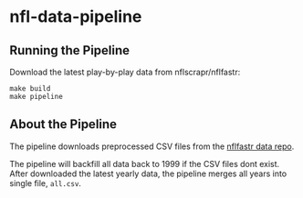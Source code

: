 # nfl-data-pipeline

## Running the Pipeline

Download the latest play-by-play data from nflscrapr/nflfastr:
```
make build
make pipeline
```

## About the Pipeline
The pipeline downloads preprocessed CSV files from the [nflfastr data repo](https://github.com/ryurko/nflscrapR-data).

The pipeline will backfill all data back to 1999 if the CSV files dont exist. After downloaded the latest yearly data, the pipeline merges all years into single file, `all.csv`.
